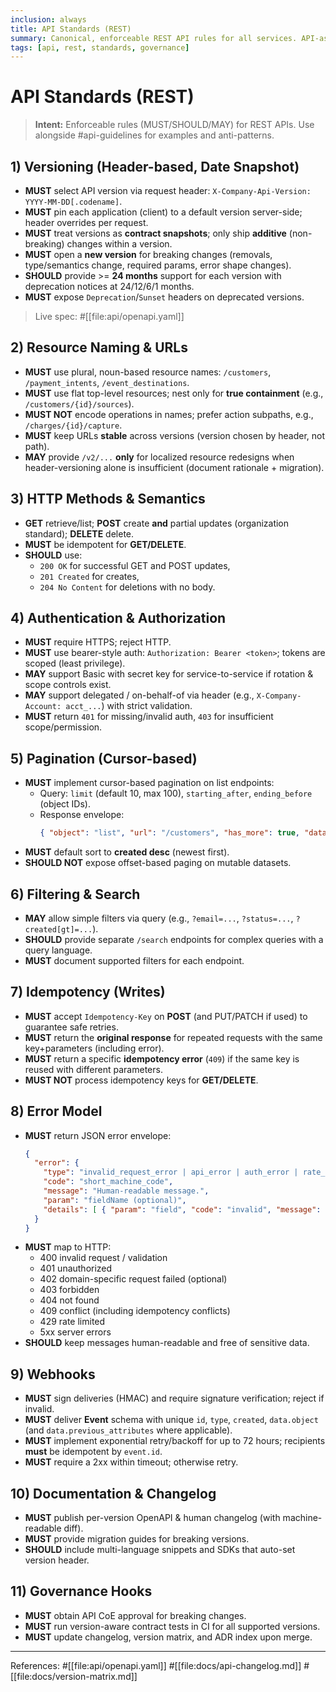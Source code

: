```yaml
---
inclusion: always
title: API Standards (REST)
summary: Canonical, enforceable REST API rules for all services. API-as-a-Product approach.
tags: [api, rest, standards, governance]
---
```


# API Standards (REST)

> **Intent:** Enforceable rules (MUST/SHOULD/MAY) for REST APIs. Use alongside #api-guidelines for examples and anti-patterns.

## 1) Versioning (Header-based, Date Snapshot)
- **MUST** select API version via request header: `X-Company-Api-Version: YYYY-MM-DD[.codename]`.
- **MUST** pin each application (client) to a default version server-side; header overrides per request.
- **MUST** treat versions as **contract snapshots**; only ship **additive** (non-breaking) changes within a version.
- **MUST** open a **new version** for breaking changes (removals, type/semantics change, required params, error shape changes).
- **SHOULD** provide >= **24 months** support for each version with deprecation notices at 24/12/6/1 months.
- **MUST** expose `Deprecation`/`Sunset` headers on deprecated versions.

> Live spec: #[[file:api/openapi.yaml]]

## 2) Resource Naming & URLs
- **MUST** use plural, noun-based resource names: `/customers`, `/payment_intents`, `/event_destinations`.
- **MUST** use flat top-level resources; nest only for **true containment** (e.g., `/customers/{id}/sources`).
- **MUST NOT** encode operations in names; prefer action subpaths, e.g., `/charges/{id}/capture`.
- **MUST** keep URLs **stable** across versions (version chosen by header, not path).
- **MAY** provide `/v2/...` **only** for localized resource redesigns when header-versioning alone is insufficient (document rationale + migration).

## 3) HTTP Methods & Semantics
- **GET** retrieve/list; **POST** create **and** partial updates (organization standard); **DELETE** delete.
- **MUST** be idempotent for **GET/DELETE**.
- **SHOULD** use:
  - `200 OK` for successful GET and POST updates,
  - `201 Created` for creates,
  - `204 No Content` for deletions with no body.

## 4) Authentication & Authorization
- **MUST** require HTTPS; reject HTTP.
- **MUST** use bearer-style auth: `Authorization: Bearer <token>`; tokens are scoped (least privilege).
- **MAY** support Basic with secret key for service-to-service if rotation & scope controls exist.
- **MAY** support delegated / on-behalf-of via header (e.g., `X-Company-Account: acct_...`) with strict validation.
- **MUST** return `401` for missing/invalid auth, `403` for insufficient scope/permission.

## 5) Pagination (Cursor-based)
- **MUST** implement cursor-based pagination on list endpoints:
  - Query: `limit` (default 10, max 100), `starting_after`, `ending_before` (object IDs).
  - Response envelope:
    ```json
    { "object": "list", "url": "/customers", "has_more": true, "data": [ ... ] }
    ```
- **MUST** default sort to **created desc** (newest first).
- **SHOULD NOT** expose offset-based paging on mutable datasets.

## 6) Filtering & Search
- **MAY** allow simple filters via query (e.g., `?email=...`, `?status=...`, `?created[gt]=...`).
- **SHOULD** provide separate `/search` endpoints for complex queries with a query language.
- **MUST** document supported filters for each endpoint.

## 7) Idempotency (Writes)
- **MUST** accept `Idempotency-Key` on **POST** (and PUT/PATCH if used) to guarantee safe retries.
- **MUST** return the **original response** for repeated requests with the same key+parameters (including error).
- **MUST** return a specific **idempotency error** (`409`) if the same key is reused with different parameters.
- **MUST NOT** process idempotency keys for **GET/DELETE**.

## 8) Error Model
- **MUST** return JSON error envelope:
  ```json
  {
    "error": {
      "type": "invalid_request_error | api_error | auth_error | rate_limit_error | idempotency_error | domain_error",
      "code": "short_machine_code",
      "message": "Human-readable message.",
      "param": "fieldName (optional)",
      "details": [ { "param": "field", "code": "invalid", "message": "..." } ]
    }
  }
  ```
- **MUST** map to HTTP:
  - 400 invalid request / validation
  - 401 unauthorized
  - 402 domain-specific request failed (optional)
  - 403 forbidden
  - 404 not found
  - 409 conflict (including idempotency conflicts)
  - 429 rate limited
  - 5xx server errors
- **SHOULD** keep messages human-readable and free of sensitive data.

## 9) Webhooks
- **MUST** sign deliveries (HMAC) and require signature verification; reject if invalid.
- **MUST** deliver **Event** schema with unique `id`, `type`, `created`, `data.object` (and `data.previous_attributes` where applicable).
- **MUST** implement exponential retry/backoff for up to 72 hours; recipients **must** be idempotent by `event.id`.
- **MUST** require a 2xx within timeout; otherwise retry.

## 10) Documentation & Changelog
- **MUST** publish per-version OpenAPI & human changelog (with machine-readable diff).
- **MUST** provide migration guides for breaking versions.
- **SHOULD** include multi-language snippets and SDKs that auto-set version header.

## 11) Governance Hooks
- **MUST** obtain API CoE approval for breaking changes.
- **MUST** run version-aware contract tests in CI for all supported versions.
- **MUST** update changelog, version matrix, and ADR index upon merge.

---
References: #[[file:api/openapi.yaml]] #[[file:docs/api-changelog.md]] #[[file:docs/version-matrix.md]]
